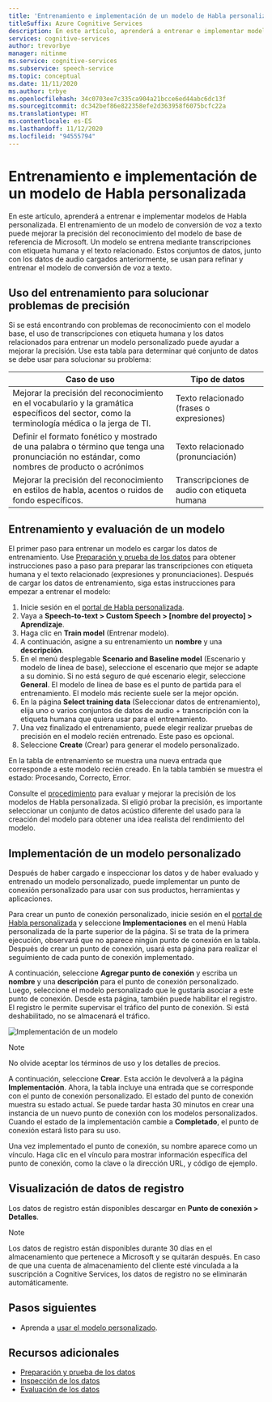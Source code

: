 ```yaml
---
title: 'Entrenamiento e implementación de un modelo de Habla personalizada: Servicio de voz'
titleSuffix: Azure Cognitive Services
description: En este artículo, aprenderá a entrenar e implementar modelos de Habla personalizada. El entrenamiento de un modelo de conversión de voz a texto puede mejorar la precisión del reconocimiento del modelo de base de referencia de Microsoft o de un modelo personalizado. Un modelo se entrena mediante transcripciones con etiqueta humana y el texto relacionado.
services: cognitive-services
author: trevorbye
manager: nitinme
ms.service: cognitive-services
ms.subservice: speech-service
ms.topic: conceptual
ms.date: 11/11/2020
ms.author: trbye
ms.openlocfilehash: 34c0703ee7c335ca904a21bcce6ed44abc6dc13f
ms.sourcegitcommit: dc342bef86e822358efe2d363958f6075bcfc22a
ms.translationtype: HT
ms.contentlocale: es-ES
ms.lasthandoff: 11/12/2020
ms.locfileid: "94555794"
---
```

# <a name="train-and-deploy-a-custom-speech-model"></a>Entrenamiento e implementación de un modelo de Habla personalizada

En este artículo, aprenderá a entrenar e implementar modelos de Habla personalizada. El entrenamiento de un modelo de conversión de voz a texto puede mejorar la precisión del reconocimiento del modelo de base de referencia de Microsoft. Un modelo se entrena mediante transcripciones con etiqueta humana y el texto relacionado. Estos conjuntos de datos, junto con los datos de audio cargados anteriormente, se usan para refinar y entrenar el modelo de conversión de voz a texto.

## <a name="use-training-to-resolve-accuracy-issues"></a>Uso del entrenamiento para solucionar problemas de precisión

Si se está encontrando con problemas de reconocimiento con el modelo base, el uso de transcripciones con etiqueta humana y los datos relacionados para entrenar un modelo personalizado puede ayudar a mejorar la precisión. Use esta tabla para determinar qué conjunto de datos se debe usar para solucionar su problema:

| Caso de uso | Tipo de datos |
| -------- | --------- |
| Mejorar la precisión del reconocimiento en el vocabulario y la gramática específicos del sector, como la terminología médica o la jerga de TI. | Texto relacionado (frases o expresiones) |
| Definir el formato fonético y mostrado de una palabra o término que tenga una pronunciación no estándar, como nombres de producto o acrónimos | Texto relacionado (pronunciación) |
| Mejorar la precisión del reconocimiento en estilos de habla, acentos o ruidos de fondo específicos. | Transcripciones de audio con etiqueta humana |

## <a name="train-and-evaluate-a-model"></a>Entrenamiento y evaluación de un modelo

El primer paso para entrenar un modelo es cargar los datos de entrenamiento. Use [Preparación y prueba de los datos](how-to-custom-speech-test-data.md) para obtener instrucciones paso a paso para preparar las transcripciones con etiqueta humana y el texto relacionado (expresiones y pronunciaciones). Después de cargar los datos de entrenamiento, siga estas instrucciones para empezar a entrenar el modelo:

1. Inicie sesión en el [portal de Habla personalizada](https://speech.microsoft.com/customspeech).
2. Vaya a **Speech-to-text > Custom Speech > [nombre del proyecto] > Aprendizaje**.
3. Haga clic en **Train model** (Entrenar modelo).
4. A continuación, asigne a su entrenamiento un **nombre** y una **descripción**.
5. En el menú desplegable **Scenario and Baseline model** (Escenario y modelo de línea de base), seleccione el escenario que mejor se adapte a su dominio. Si no está seguro de qué escenario elegir, seleccione **General**. El modelo de línea de base es el punto de partida para el entrenamiento. El modelo más reciente suele ser la mejor opción.
6. En la página **Select training data** (Seleccionar datos de entrenamiento), elija uno o varios conjuntos de datos de audio + transcripción con la etiqueta humana que quiera usar para el entrenamiento.
7. Una vez finalizado el entrenamiento, puede elegir realizar pruebas de precisión en el modelo recién entrenado. Este paso es opcional.
8. Seleccione **Create** (Crear) para generar el modelo personalizado.

En la tabla de entrenamiento se muestra una nueva entrada que corresponde a este modelo recién creado. En la tabla también se muestra el estado: Procesando, Correcto, Error.

Consulte el [procedimiento](how-to-custom-speech-evaluate-data.md) para evaluar y mejorar la precisión de los modelos de Habla personalizada. Si eligió probar la precisión, es importante seleccionar un conjunto de datos acústico diferente del usado para la creación del modelo para obtener una idea realista del rendimiento del modelo.

## <a name="deploy-a-custom-model"></a>Implementación de un modelo personalizado

Después de haber cargado e inspeccionar los datos y de haber evaluado y entrenado un modelo personalizado, puede implementar un punto de conexión personalizado para usar con sus productos, herramientas y aplicaciones. 

Para crear un punto de conexión personalizado, inicie sesión en el [portal de Habla personalizada](https://speech.microsoft.com/customspeech) y seleccione **Implementaciones** en el menú Habla personalizada de la parte superior de la página. Si se trata de la primera ejecución, observará que no aparece ningún punto de conexión en la tabla. Después de crear un punto de conexión, usará esta página para realizar el seguimiento de cada punto de conexión implementado.

A continuación, seleccione **Agregar punto de conexión** y escriba un **nombre** y una **descripción** para el punto de conexión personalizado. Luego, seleccione el modelo personalizado que le gustaría asociar a este punto de conexión. Desde esta página, también puede habilitar el registro. El registro le permite supervisar el tráfico del punto de conexión. Si está deshabilitado, no se almacenará el tráfico.

![Implementación de un modelo](./media/custom-speech/custom-speech-deploy-model.png)

> [!NOTE]
> No olvide aceptar los términos de uso y los detalles de precios.

A continuación, seleccione **Crear**. Esta acción le devolverá a la página **Implementación**. Ahora, la tabla incluye una entrada que se corresponde con el punto de conexión personalizado. El estado del punto de conexión muestra su estado actual. Se puede tardar hasta 30 minutos en crear una instancia de un nuevo punto de conexión con los modelos personalizados. Cuando el estado de la implementación cambie a **Completado**, el punto de conexión estará listo para su uso.

Una vez implementado el punto de conexión, su nombre aparece como un vínculo. Haga clic en el vínculo para mostrar información específica del punto de conexión, como la clave o la dirección URL, y código de ejemplo.

## <a name="view-logging-data"></a>Visualización de datos de registro

Los datos de registro están disponibles descargar en **Punto de conexión > Detalles**.
> [!NOTE]
>Los datos de registro están disponibles durante 30 días en el almacenamiento que pertenece a Microsoft y se quitarán después. En caso de que una cuenta de almacenamiento del cliente esté vinculada a la suscripción a Cognitive Services, los datos de registro no se eliminarán automáticamente.

## <a name="next-steps"></a>Pasos siguientes

* Aprenda a [usar el modelo personalizado](how-to-specify-source-language.md).

## <a name="additional-resources"></a>Recursos adicionales

- [Preparación y prueba de los datos](how-to-custom-speech-test-data.md)
- [Inspección de los datos](how-to-custom-speech-inspect-data.md)
- [Evaluación de los datos](how-to-custom-speech-evaluate-data.md)
